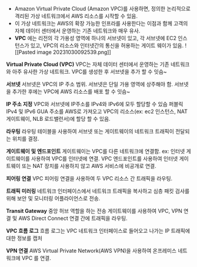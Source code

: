 - Amazon Virtual Private Cloud (Amazon VPC)를 사용하면, 정의한 논리적으로 격리된 가상 네트워크에서 AWS 리소스를 시작할 수 있음.
- 이 가상 네트워크는  AWS의 확장 가능한 인프라를 사용한다는 이점과 함께 고객의 자체 데이터 센터에서 운영하는 기존 네트워크와 매우 유사.
- **VPC** 에는 리전의 각 가용성 영역에 하나의 서브넷이 있고, 각 서브넷에 EC2 인스턴스가 있고, VPC의 리소스와 인터넷간의 통신을 허용하는 게이트 웨이가 있음.
![[Pasted image 20231030092539.png]]

**Virtual Private Cloud (VPC)**
	VPC는 자체 데이터 센터에서 운영하는 기존 네트워크와 아주 유사한 가상 네트워크. VPC를 생성한 후 서브넷을 추가 할 수 잇슴~

**서브넷**
	서브넷은 VPC의 IP 주소 범위. 서브넷은 단일 가용 영역에 상주해야 함.
	서브넷을 추가한 후에는 VPC에 AWS 리소스를 배포 할 수 잇슴~

**IP 주소 지정**
	VPC와 서브넷에 IP주소를 IPv4와 IPv6에 모두 할당할 수 있슴
	퍼블릭 IPv4 및 IPv6 GUA 주소를 AWS로 가져오고 VPC의 리소스(ex: ec2 인스턴스, NAT 게이트웨이, NLB 로드밸런서)에 할당 할 수 있음.

**라우팅** 
	라우팅 테이블을 사용하여 서브넷 또는 게이트웨이의 네트워크 트래픽이 전달되는 위치를 결정.

**게이트웨이 및 엔드포인트** 
	게이트웨이는 VPC를 다른 네트워크에 연결함. ex: 인터넷 게이트웨이를 사용하여 VPC를 인터넷에 연결. VPC 엔드포인트를 사용하여 인터넷 게이트웨이 또는 NAT 장치를 사용하지 않고 AWS 서비스에 비공개로 연결. 

**피어링 연결**
	VPC 피어링 연결을 사용하여 두 VPC 리소스 간 트래픽을 라우팅.

**트래픽 미러링**
	네트워크 인터페이스에서 네트워크 트래픽을 복사하고 심층 패킷 검사를 위해 보안 및 모니터링 어플라이언스로 전송.

**Transit Gateway**
	중앙 허브 역할을 하는 전송 게이트웨이를 사용하여 VPC, VPN 연결 및 AWS Direct Connect 연결 간에 트래픽을 라우팅.

**VPC 흐름 로그**
	흐름 로그는 VPC 네트워크 인터페이스로 들어오고 나가는 IP 트래픽에 대한 정보를 캡처

**VPN 연결**
	AWS Virtual Private Network(AWS VPN)을 사용하여 온프레미스 네트워크에 VPC 를 연결.
